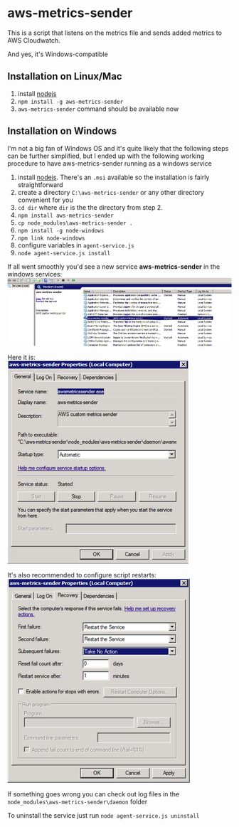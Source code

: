 # aws-metrics-sender

This is a script that listens on the metrics file and sends added metrics to AWS Cloudwatch.

And yes, it's Windows-compatible


## Installation on Linux/Mac

1. install [nodejs](https://nodejs.org/en/download/)
2.  `npm install -g aws-metrics-sender`
3.  `aws-metrics-sender` command should be available now


## Installation on Windows
I'm not a big fan of Windows OS and it's quite likely that the following steps can be further simplified, but I ended up with the following working procedure to have aws-metrics-sender running as a windows service
1. install [nodejs](https://nodejs.org/en/download/). There's an `.msi` available so the installation is fairly straightforward
2. create a directory `C:\aws-metrics-sender` or any other directory convenient for you
3. `cd dir` where `dir` is the the directory from step 2.
4. `npm install aws-metrics-sender`
5. `cp node_modules\aws-metrics-sender .`
6. `npm install -g node-windows`
7. `npm link node-windows`
8. configure variables in `agent-service.js`
9. `node agent-service.js install`

If all went smoothly you'd see a new service **aws-metrics-sender** in the windows services:   
![](images/services_list.png)

Here it is:  
![](images/service_box.png)

It's also recommended to configure script restarts:     
![](images/recovery_screen.png)

If something goes wrong you can check out log files in the `node_modules\aws-metrics-sender\daemon` folder

To uninstall the service just run
`node agent-service.js uninstall`
